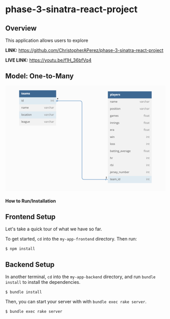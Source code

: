 # phase-3-sinatra-react-project

## Overview
This application allows users to explore 

**LINK:** https://github.com/ChristopherAPerez/phase-3-sinatra-react-project

**LIVE LINK:** https://youtu.be/f1H_36bfVq4

## Model: One-to-Many

![](my-app-frontend/src/images/model.png) 

#### How to Run/Installation

## Frontend Setup

Let's take a quick tour of what we have so far.

To get started, `cd` into the `my-app-frontend` directory. Then run:

```console
$ npm install
```

## Backend Setup

In another terminal, `cd` into the `my-app-backend` directory, and run `bundle install` to install the dependencies.

```console
$ bundle install
```

Then, you can start your server with with `bundle exec rake server`.

```console
$ bundle exec rake server
```

